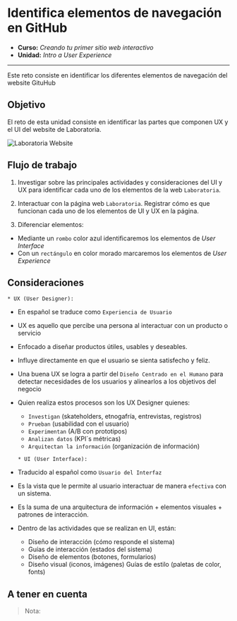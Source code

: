 # Identifica elementos de navegación en GitHub

* **Curso:** _Creando tu primer sitio web interactivo_
* **Unidad:** _Intro a User Experience_

***
Este reto consiste en identificar los diferentes elementos de navegación del website GituHub

## Objetivo

El reto de esta unidad consiste en identificar las partes que componen UX y el UI del website de Laboratoria.

![Laboratoria Website](http://www.laboratoria.la)

## Flujo de trabajo

1. Investigar sobre las principales actividades y consideraciones del UI y UX para identificar cada uno de los elementos de la web `Laboratoria`.

2. Interactuar con la página web `Laboratoria`. Registrar cómo es que funcionan cada uno de los elementos de UI y UX en la página.  

3. Diferenciar elementos:

  - Mediante un `rombo` color azul identificaremos los elementos de _User Interface_
  - Con un `rectángulo` en color morado marcaremos los elementos de _User Experience_


## Consideraciones
```
* UX (User Designer):
```
*  En español se traduce como `Experiencia de Usuario`

*  UX es aquello que percibe una persona al interactuar con un producto o servicio

* Enfocado a diseñar productos útiles, usables y deseables.

* Influye directamente en que el usuario se sienta satisfecho y feliz.

* Una buena UX se logra a partir del `Diseño Centrado en el Humano` para detectar necesidades de los usuarios y alinearlos a los objetivos del negocio

* Quien realiza estos procesos son los UX Designer quienes:

  - `Investigan` (skateholders, etnogafría, entrevistas, registros)
  - `Prueban` (usabilidad con el usuario)
  - `Experimentan` (A/B con prototipos)
  - `Analizan datos` (KPI´s métricas)
  - `Arquitectan la información` (organización de información)

  ```
  * UI (User Interface):
  ```

* Traducido al español como `Usuario del Interfaz`

* Es la vista que le permite al usuario interactuar de manera `efectiva` con un sistema.

* Es la suma de una arquitectura de información + elementos visuales + patrones de interacción.

* Dentro de las actividades que se realizan en UI, están:

    - Diseño de interacción (cómo responde el sistema)
    - Guías de interacción (estados del sistema)
    - Diseño de elementos (botones, formularios)
    - Diseño visual (iconos, imágenes)
Guías de estilo (paletas de color, fonts)


## A tener en cuenta


  > Nota:
